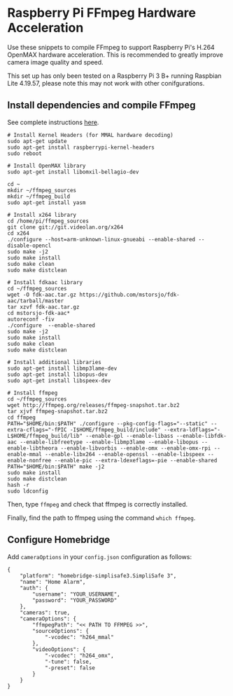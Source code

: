 # Raspberry Pi FFmpeg Hardware Acceleration

Use these snippets to compile FFmpeg to support Raspberry Pi's H.264 OpenMAX hardware acceleration. This is recommended to greatly improve camera image quality and speed.

This set up has only been tested on a Raspberry Pi 3 B+ running Raspbian Lite 4.19.57, please note this may not work with other conifgurations.

## Install dependencies and compile FFmpeg
See complete instructions [here](https://retroresolution.com/2016/05/31/compiling-software-from-source-code-on-the-raspberry-pi-the-ffmpeg-suite/).

```
# Install Kernel Headers (for MMAL hardware decoding)
sudo apt-get update
sudo apt-get install raspberrypi-kernel-headers
sudo reboot

# Install OpenMAX library
sudo apt-get install libomxil-bellagio-dev

cd ~
mkdir ~/ffmpeg_sources
mkdir ~/ffmpeg_build
sudo apt-get install yasm

# Install x264 library
cd /home/pi/ffmpeg_sources
git clone git://git.videolan.org/x264
cd x264
./configure --host=arm-unknown-linux-gnueabi --enable-shared --disable-opencl
sudo make -j2
sudo make install
sudo make clean
sudo make distclean

# Install fdkaac library
cd ~/ffmpeg_sources
wget -O fdk-aac.tar.gz https://github.com/mstorsjo/fdk-aac/tarball/master
tar xzvf fdk-aac.tar.gz
cd mstorsjo-fdk-aac*
autoreconf -fiv
./configure  --enable-shared
sudo make -j2
sudo make install
sudo make clean
sudo make distclean

# Install additional libraries
sudo apt-get install libmp3lame-dev
sudo apt-get install libopus-dev
sudo apt-get install libspeex-dev

# Install ffmpeg
cd ~/ffmpeg_sources
wget http://ffmpeg.org/releases/ffmpeg-snapshot.tar.bz2
tar xjvf ffmpeg-snapshot.tar.bz2
cd ffmpeg
PATH="$HOME/bin:$PATH" ./configure --pkg-config-flags="--static" --extra-cflags="-fPIC -I$HOME/ffmpeg_build/include" --extra-ldflags="-L$HOME/ffmpeg_build/lib" --enable-gpl --enable-libass --enable-libfdk-aac --enable-libfreetype --enable-libmp3lame --enable-libopus --enable-libtheora --enable-libvorbis --enable-omx --enable-omx-rpi --enable-mmal --enable-libx264 --enable-openssl --enable-libspeex --enable-nonfree --enable-pic --extra-ldexeflags=-pie --enable-shared
PATH="$HOME/bin:$PATH" make -j2
sudo make install
sudo make distclean
hash -r
sudo ldconfig
```

Then, type `ffmpeg` and check that ffmpeg is correctly installed.

Finally, find the path to ffmpeg using the command `which ffmpeg`.

## Configure Homebridge

Add `cameraOptions` in your `config.json` configuration as follows:
```
{
    "platform": "homebridge-simplisafe3.SimpliSafe 3",
    "name": "Home Alarm",
    "auth": {
        "username": "YOUR_USERNAME",
        "password": "YOUR_PASSWORD"
    },
    "cameras": true,
    "cameraOptions": {
        "ffmpegPath": "<< PATH TO FFMPEG >>",
        "sourceOptions": {
            "-vcodec": "h264_mmal"
        },
        "videoOptions": {
            "-vcodec": "h264_omx",
            "-tune": false,
            "-preset": false
        }
    }
}
```